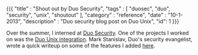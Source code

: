 {{{
  "title" : "Shout out by Duo Security",
  "tags"  : [ "duosec", "duo", "security", "unix", "shoutout" ],
  "category" : "reference",
  "date" : "10-1-2013",
  "description" : "Duo security blog post on Duo Unix",
  "id": 1
}}}

Over the summer, I interned at [Duo Security](https://duosecurity.com). One of the projects I worked on was the [Duo Unix integration](https://www.duosecurity.com/docs/duounix). Mark Stanislav, Duo's security evangelist, wrote a quick writeup on some of the features I added [here](https://blog.duosecurity.com/2013/10/duo-unix-three-new-features-youll-love/).